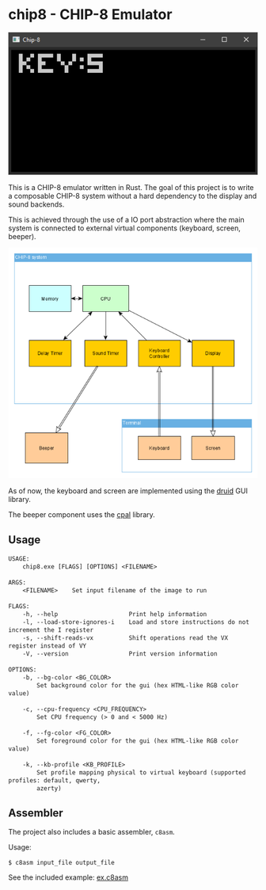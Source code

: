 # chip8 - CHIP-8 Emulator

![Screenshot](doc/screenshot.png)

This is a CHIP-8 emulator written in Rust.
The goal of this project is to write a composable CHIP-8 system without
a hard dependency to the display and sound backends.

This is achieved through the use of a IO port abstraction where the main
system is connected to external virtual components (keyboard, screen, beeper).

![Architecture Diagram](doc/architecture.png)

As of now, the keyboard and screen are implemented using the [druid](https://crates.io/crates/druid) GUI library.

The beeper component uses the [cpal](https://crates.io/crates/cpal) library.

## Usage

    USAGE:
        chip8.exe [FLAGS] [OPTIONS] <FILENAME>
    
    ARGS:
        <FILENAME>    Set input filename of the image to run
    
    FLAGS:
        -h, --help                    Print help information
        -l, --load-store-ignores-i    Load and store instructions do not increment the I register
        -s, --shift-reads-vx          Shift operations read the VX register instead of VY
        -V, --version                 Print version information
    
    OPTIONS:
        -b, --bg-color <BG_COLOR>
            Set background color for the gui (hex HTML-like RGB color value)

        -c, --cpu-frequency <CPU_FREQUENCY>
            Set CPU frequency (> 0 and < 5000 Hz)

        -f, --fg-color <FG_COLOR>
            Set foreground color for the gui (hex HTML-like RGB color value)

        -k, --kb-profile <KB_PROFILE>
            Set profile mapping physical to virtual keyboard (supported profiles: default, qwerty,
            azerty)

## Assembler

The project also includes a basic assembler, `c8asm`.

Usage:

    $ c8asm input_file output_file

See the included example: [ex.c8asm](examples/ex.c8asm)
